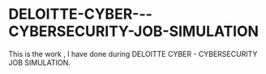 # DELOITTE-CYBER---CYBERSECURITY-JOB-SIMULATION
This is the work , I have done during DELOITTE CYBER - CYBERSECURITY JOB SIMULATION.
